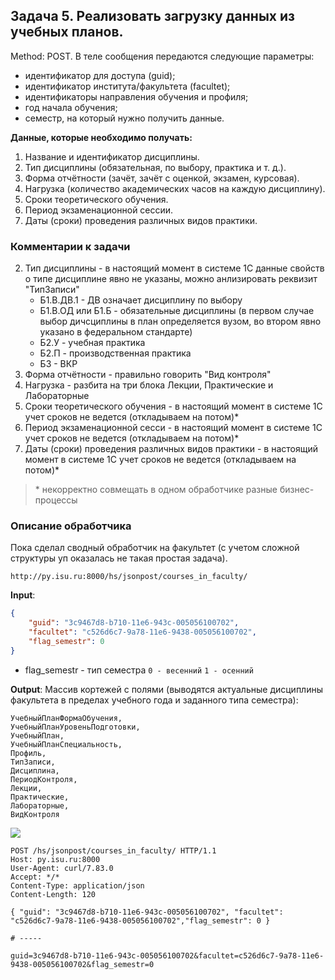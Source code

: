 
## Задача 5. Реализовать загрузку данных из учебных планов.

Method: POST.
В теле сообщения передаются следующие параметры:
* идентификатор для доступа (guid);
* идентификатор института/факультета (facultet);
* идентификаторы направления обучения и профиля;
* год начала обучения;
* семестр, на который нужно получить данные.

**Данные, которые необходимо получать:**

1. Название и идентификатор дисциплины.
2. Тип дисциплины (обязательная, по выбору, практика и т. д.).
3. Форма отчётности (зачёт, зачёт с оценкой, экзамен, курсовая).
4. Нагрузка (количество академических часов на каждую дисциплину).
5. Сроки теоретического обучения.
6. Период экзаменационной сессии.
7. Даты (сроки) проведения различных видов практики.

### Комментарии к задачи
2. Тип дисциплины -  в настоящий момент в системе 1C данные свойств о типе дисциплине явно не указаны, можно анлизировать реквизит "ТипЗаписи"
    * Б1.В.ДВ.1 - ДВ означает дисциплину по выбору
    * Б1.В.ОД или Б1.Б - обязательные дисциплины (в первом случае выбор дичсциплины в план определяется вузом, во втором явно указано в федеральном стандарте)
    * Б2.У - учебная практика
    * Б2.П - производственная практика
    * Б3 - ВКР
3. Форма отчётности - правильно говорить "Вид контроля"
4. Нагрузка - разбита на три блока Лекции, Практические и Лабораторные
5. Сроки теоретического обучения - в настоящий момент в системе 1С учет сроков не ведется (откладываем на потом)*
6. Период экзаменационной сесси - в настоящий момент в системе 1С учет сроков не ведется (откладываем на потом)*
7. Даты (сроки) проведения различных видов практики - в настоящий момент в системе 1С учет сроков не ведется (откладываем на потом)*

>\* некорректно совмещать в одном обработчике разные бизнес-процессы

### Описание обработчика
Пока сделал сводный обработчик на факультет (с учетом сложной структуры уп оказалась не такая простая задача).
```
http://py.isu.ru:8000/hs/jsonpost/courses_in_faculty/
```

**Input**:
```json
{
    "guid": "3c9467d8-b710-11e6-943c-005056100702",
    "facultet": "c526d6c7-9a78-11e6-9438-005056100702",
    "flag_semestr": 0
}
```
* flag_semestr - тип семестра `0 - весенний` `1 - осенний`

**Output**:
Массив кортежей с полями (выводятся актуальные дисциплины факультета в пределах учебного года и заданного типа семестра):
```
УчебныйПланФормаОбучения,
УчебныйПланУровеньПодготовки,
УчебныйПлан,
УчебныйПланСпециальность,
Профиль,
ТипЗаписи,
Дисциплина,
ПериодКонтроля,
Лекции,
Практические,
Лабораторные,
ВидКонтроля
```

![](https://i.ibb.co/Np3yrSw/2020-03-23-16-49-17.png)

```http
POST /hs/jsonpost/courses_in_faculty/ HTTP/1.1
Host: py.isu.ru:8000
User-Agent: curl/7.83.0
Accept: */*
Content-Type: application/json
Content-Length: 120

{ "guid": "3c9467d8-b710-11e6-943c-005056100702", "facultet": "c526d6c7-9a78-11e6-9438-005056100702","flag_semestr": 0 }

# -----

guid=3c9467d8-b710-11e6-943c-005056100702&facultet=c526d6c7-9a78-11e6-9438-005056100702&flag_semestr=0
```

